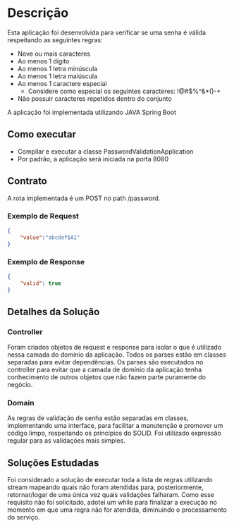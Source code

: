# Descrição
Esta aplicação foi desenvolvida para verificar se uma senha é válida respeitando as seguintes regras:
- Nove ou mais caracteres
- Ao menos 1 dígito
- Ao menos 1 letra minúscula
- Ao menos 1 letra maiúscula
- Ao menos 1 caractere especial
  - Considere como especial os seguintes caracteres: !@#$%^&*()-+
- Não possuir caracteres repetidos dentro do conjunto

A aplicação foi implementada utilizando JAVA Spring Boot

## Como executar
- Compilar e executar a classe PasswordValidationApplication
- Por padrão, a aplicação será iniciada na porta 8080

## Contrato
A rota implementada é um POST no path /password.
### Exemplo de Request
```json
{
    "value":"abcdef$A1"
}
```
### Exemplo de Response
```json
{
    "valid": true
}
```
## Detalhes da Solução
### Controller
Foram criados objetos de request e response para isolar o que é utilizado nessa camada do domínio da aplicação. Todos os parses estão em classes separadas para evitar dependências. Os parses são executados no controller para evitar que a camada de domínio da aplicação tenha conhecimento de outros objetos que não fazem parte puramente do negócio.

### Domain
As regras de validação de senha estão separadas em classes, implementando uma interface, para facilitar a manutenção e promover um código limpo, respeitando os princípios do SOLID.
Foi utilizado expressão regular para as validações mais simples.

## Soluções Estudadas

Foi considerado a solução de executar toda a lista de regras utilizando stream mapeando quais não foram atendidas para, posteriormente, retornar/logar de uma única vez quais validações falharam. Como esse requisito não foi solicitado, adotei um while para finalizar a execução no momento em que uma regra não for atendida, diminuindo o processamento do serviço.
